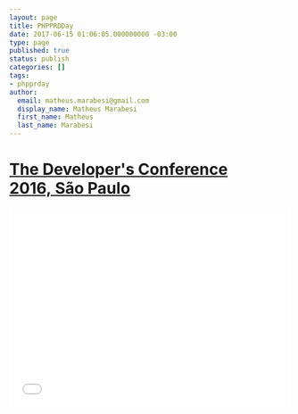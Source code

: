 ```yaml
---
layout: page
title: PHPPRDDay
date: 2017-06-15 01:06:05.000000000 -03:00
type: page
published: true
status: publish
categories: []
tags:
- phpprday
author:
  email: matheus.marabesi@gmail.com
  display_name: Matheus Marabesi
  first_name: Matheus
  last_name: Marabesi
---
```


<h1><a href="http://www.thedevelopersconference.com.br/tdc/2016/saopaulo/trilha-php-architecture" target="_blank">The Developer's Conference 2016, São Paulo</a></h1>
<p><iframe src="//www.slideshare.net/slideshow/embed_code/key/17RreQzcXK45Dl" width="100%" height="355" frameborder="0" marginwidth="0" marginheight="0" scrolling="no" allowfullscreen> </iframe></p>
